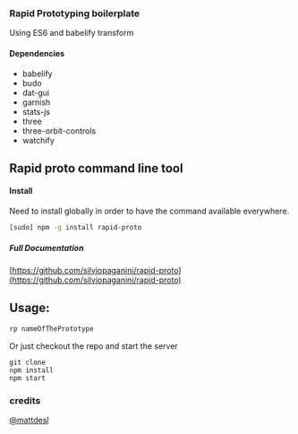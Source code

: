 ### Rapid Prototyping boilerplate

Using ES6 and babelify transform

#### Dependencies
* babelify
* budo
* dat-gui
* garnish
* stats-js
* three
* three-orbit-controls
* watchify

## Rapid proto command line tool 

#### Install 

Need to install globally in order to have the command available everywhere.

```bash
[sudo] npm -g install rapid-proto
```

##### Full Documentation 
[https://github.com/silviopaganini/rapid-proto](https://github.com/silviopaganini/rapid-proto)

## Usage: 
```bash
rp nameOfThePrototype
```

Or just checkout the repo and start the server

```
git clone 
npm install 
npm start
```

### credits 
[@mattdesl](https://github.com/mattdesl)